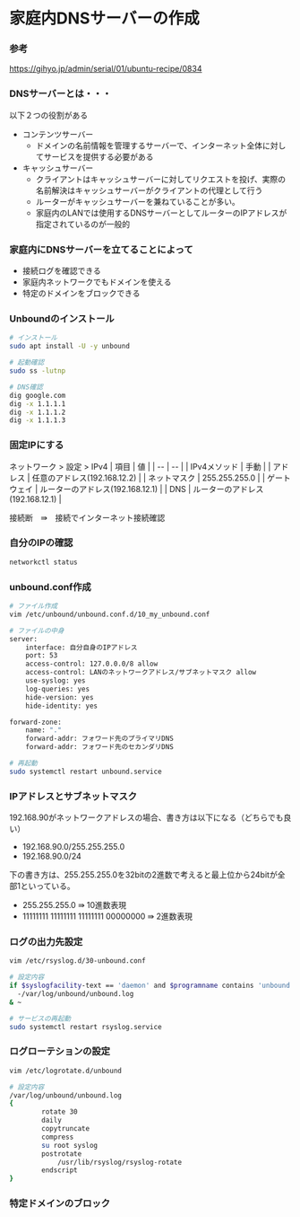 # 家庭内DNSサーバーの作成

### 参考
https://gihyo.jp/admin/serial/01/ubuntu-recipe/0834


### DNSサーバーとは・・・
以下２つの役割がある
- コンテンツサーバー
  - ドメインの名前情報を管理するサーバーで、インターネット全体に対してサービスを提供する必要がある
- キャッシュサーバー
  - クライアントはキャッシュサーバーに対してリクエストを投げ、実際の名前解決はキャッシュサーバーがクライアントの代理として行う
  - ルーターがキャッシュサーバーを兼ねていることが多い。
  - 家庭内のLANでは使用するDNSサーバーとしてルーターのIPアドレスが指定されているのが一般的

### 家庭内にDNSサーバーを立てることによって
- 接続ログを確認できる
- 家庭内ネットワークでもドメインを使える
- 特定のドメインをブロックできる


### Unboundのインストール
```bash
# インストール
sudo apt install -U -y unbound

# 起動確認
sudo ss -lutnp

# DNS確認
dig google.com
dig -x 1.1.1.1
dig -x 1.1.1.2
dig -x 1.1.1.3

```


### 固定IPにする
ネットワーク > 設定 > IPv4
| 項目 | 値 |
| -- | -- |
| IPv4メソッド | 手動 |
| アドレス | 任意のアドレス(192.168.12.2) |
| ネットマスク | 255.255.255.0 |
| ゲートウェイ | ルーターのアドレス(192.168.12.1) |
| DNS | ルーターのアドレス(192.168.12.1) |

接続断　⇛　接続でインターネット接続確認


### 自分のIPの確認
```bash
networkctl status
```


### unbound.conf作成
```bash
# ファイル作成
vim /etc/unbound/unbound.conf.d/10_my_unbound.conf

# ファイルの中身
server:
	interface: 自分自身のIPアドレス
	port: 53
	access-control: 127.0.0.0/8 allow
	access-control: LANのネットワークアドレス/サブネットマスク allow
	use-syslog: yes
	log-queries: yes
	hide-version: yes
	hide-identity: yes

forward-zone:
	name: "."
 	forward-addr: フォワード先のプライマリDNS
 	forward-addr: フォワード先のセカンダリDNS

# 再起動
sudo systemctl restart unbound.service 

```


### IPアドレスとサブネットマスク
192.168.90がネットワークアドレスの場合、書き方は以下になる（どちらでも良い）
- 192.168.90.0/255.255.255.0
- 192.168.90.0/24

下の書き方は、255.255.255.0を32bitの2進数で考えると最上位から24bitが全部1といっている。
- 255.255.255.0 ⇛ 10進数表現
- 11111111 11111111 11111111 00000000 ⇛ 2進数表現


### ログの出力先設定
```bash
vim /etc/rsyslog.d/30-unbound.conf

# 設定内容
if $syslogfacility-text == 'daemon' and $programname contains 'unbound' then 
  -/var/log/unbound/unbound.log
& ~

# サービスの再起動
sudo systemctl restart rsyslog.service
```

### ログローテションの設定
```bash
vim /etc/logrotate.d/unbound

# 設定内容
/var/log/unbound/unbound.log
{
        rotate 30
        daily
        copytruncate
        compress
        su root syslog
        postrotate
        	/usr/lib/rsyslog/rsyslog-rotate
        endscript
}
```

### 特定ドメインのブロック
